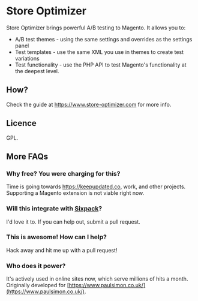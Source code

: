 Store Optimizer
==============

Store Optimizer brings powerful A/B testing to Magento. It allows you to:

* A/B test themes - using the same settings and overrides as the settings panel
* Test templates - use the same XML you use in themes to create test variations
* Test functionality - use the PHP API to test Magento's functionality at the deepest level.

## How?

Check the guide at https://www.store-optimizer.com for more info.


## Licence

GPL.

## More FAQs

### Why free? You were charging for this?

Time is going towards https://keepupdated.co, work, and other projects. Supporting a Magento extension is not viable right now.


### Will this integrate with [Sixpack](http://sixpack.seatgeek.com/)?

I'd love it to. If you can help out, submit a pull request.


### This is awesome! How can I help?

Hack away and hit me up with a pull request!


### Who does it power?

It's actively used in online sites now, which serve millions of hits a month. Originally developed for [https://www.paulsimon.co.uk/](https://www.paulsimon.co.uk/).
